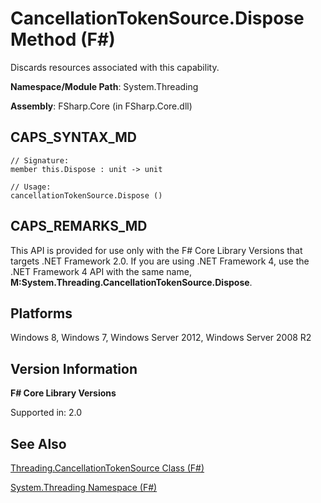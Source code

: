 # CancellationTokenSource.Dispose Method (F#)

Discards resources associated with this capability.

**Namespace/Module Path**: System.Threading

**Assembly**: FSharp.Core (in FSharp.Core.dll)


## CAPS_SYNTAX_MD

```
// Signature:
member this.Dispose : unit -> unit

// Usage:
cancellationTokenSource.Dispose ()
```

## CAPS_REMARKS_MD
This API is provided for use only with the F# Core Library Versions that targets .NET Framework 2.0. If you are using .NET Framework 4, use the .NET Framework 4 API with the same name, **M:System.Threading.CancellationTokenSource.Dispose**.


## Platforms
Windows 8, Windows 7, Windows Server 2012, Windows Server 2008 R2


## Version Information
**F# Core Library Versions**

Supported in: 2.0




## See Also
[Threading.CancellationTokenSource Class &#40;F&#35;&#41;](Threading.CancellationTokenSource+Class+%28F%23%29.md)

[System.Threading Namespace &#40;F&#35;&#41;](System.Threading+Namespace+%28F%23%29.md)

